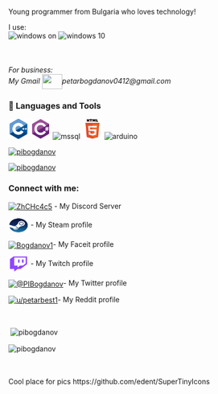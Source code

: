 Young programmer from Bulgaria who loves technology!

<p1>
I use: <br> 
<img src="https://1000logos.net/wp-content/uploads/2020/08/Visual-Studio-Logo-500x313.png" alt="windows" width="40" height="40"/> on  <img src="https://camo.githubusercontent.com/05eece38536aac5c8437e2cb46362e545443a80922c5e28463530726a6d186ac/68747470733a2f2f6564656e742e6769746875622e696f2f537570657254696e7949636f6e732f696d616765732f7376672f77696e646f77732e737667" alt="windows" width="40" height="40"/>  10
</p1>
<br>
<br>
<br>
<br>
<p2>
<em>
For business:
<br>
My Gmail
<a href="https://mail.google.com/" target="blank"><img align="center" src="https://camo.githubusercontent.com/4a3dd8d10a27c272fd04b2ce8ed1a130606f95ea6a76b5e19ce8b642faa18c27/68747470733a2f2f6564656e742e6769746875622e696f2f537570657254696e7949636f6e732f696d616765732f7376672f676d61696c2e737667" height="30" width="40" /></a>petarbogdanov0412@gmail.com
</em>
</p2>

### 🧰 Languages and Tools

<p3>
<img src="https://raw.githubusercontent.com/devicons/devicon/master/icons/cplusplus/cplusplus-original.svg" alt="cplusplus" width="40" height="40"/>
<img src="https://raw.githubusercontent.com/devicons/devicon/master/icons/csharp/csharp-original.svg" alt="csharp" width="40" height="40"/>
<img src="https://cdn-icons-png.flaticon.com/512/5968/5968306.png" alt="mssql" width="40" height="40"/>
<img src="https://raw.githubusercontent.com/devicons/devicon/master/icons/html5/html5-original-wordmark.svg" alt="html5" width="40" height="40"/>
<img src="https://cdn.worldvectorlogo.com/logos/arduino-1.svg" alt="arduino" width="40" height="40"/> </a> <a href="https://www.w3schools.com/cpp/" target="_blank" rel="noreferrer"></p3>

<p4 align="left"> <img src="https://komarev.com/ghpvc/?username=pibogdanov&label=Profile%20views&color=0e75b6&style=flat" alt="pibogdanov" /> </p4>

<p5 align="left"> <a href="https://github.com/ryo-ma/github-profile-trophy"><img src="https://github-profile-trophy.vercel.app/?username=pibogdanov" alt="pibogdanov" /></a> 
</p5>

<h3 align="left">Connect with me:</h3>
<p6 align="left">
<a href="https://discord.gg/ZhCHc4c5" target="blank"><img align="center" src="https://raw.githubusercontent.com/rahuldkjain/github-profile-readme-generator/master/src/images/icons/Social/discord.svg" alt="ZhCHc4c5" height="30" width="40" /></a>  
- My Discord Server

<p><a href="https://steamcommunity.com/id/PIBogdanov/" target="blank"><img align="center" src="https://raw.githubusercontent.com/github/explore/84354664714c333c785c6f2cb9b77d2514014ef8/topics/steam/steam.png" alt="PIBogdanov" height="30" width="40" /></a>
- My Steam profile
 
<a href="https://www.faceit.com/en/players/Bogdanov1" target="blank"><img align="center" src="https://images-wixmp-ed30a86b8c4ca887773594c2.wixmp.com/f/81eed4c9-518b-45d6-8d61-eee07b406a7d/dbudefc-c64c3b12-8e36-4058-b43f-707a95cdc8d7.png?token=eyJ0eXAiOiJKV1QiLCJhbGciOiJIUzI1NiJ9.eyJzdWIiOiJ1cm46YXBwOjdlMGQxODg5ODIyNjQzNzNhNWYwZDQxNWVhMGQyNmUwIiwiaXNzIjoidXJuOmFwcDo3ZTBkMTg4OTgyMjY0MzczYTVmMGQ0MTVlYTBkMjZlMCIsIm9iaiI6W1t7InBhdGgiOiJcL2ZcLzgxZWVkNGM5LTUxOGItNDVkNi04ZDYxLWVlZTA3YjQwNmE3ZFwvZGJ1ZGVmYy1jNjRjM2IxMi04ZTM2LTQwNTgtYjQzZi03MDdhOTVjZGM4ZDcucG5nIn1dXSwiYXVkIjpbInVybjpzZXJ2aWNlOmZpbGUuZG93bmxvYWQiXX0.4pUGVv9WsRlXYzwaRQDCF16z6oH21YhtVHiTA9Wmk1Q" alt="Bogdanov1" height="30" width="40" /></a>- My Faceit profile
 
<a href="https://www.twitch.tv/pibogdanov" target="blank"><img align="center" src="https://raw.githubusercontent.com/github/explore/e9b60076c672159b441c7054f765635a5a30683a/topics/twitch/twitch.png" alt="pibogdanov" height="30" width="40" /></a> - My Twitch profile
 
<a href="https://twitter.com/PIBogdanov" target="blank"><img align="center" src="https://camo.githubusercontent.com/35b0b8bfbd8840f35607fb56ad0a139047fd5d6e09ceb060c5c6f0a5abd1044c/68747470733a2f2f6564656e742e6769746875622e696f2f537570657254696e7949636f6e732f696d616765732f7376672f747769747465722e737667" alt="@PIBogdanov" height="30" width="40" /></a>- My Twitter profile
 
<a href="https://www.reddit.com/user/petarbest1" target="blank"><img align="center" src="https://camo.githubusercontent.com/521640dc2dba501cde1805c0a42cecf5ccf7fc1378f542fe9fda756fb36add25/68747470733a2f2f6564656e742e6769746875622e696f2f537570657254696e7949636f6e732f696d616765732f7376672f7265646469742e737667" alt="u/petarbest1" height="30" width="40" /></a>- My Reddit profile
 
</p>

<br>

<p>&nbsp;<img align="center" src="https://github-readme-stats.vercel.app/api?username=pibogdanov&show_icons=true&locale=en" alt="pibogdanov" /></p>

<p><img align="center" src="https://github-readme-streak-stats.herokuapp.com/?user=pibogdanov&" alt="pibogdanov" /></p> <br> <br>
Cool place for pics https://github.com/edent/SuperTinyIcons
